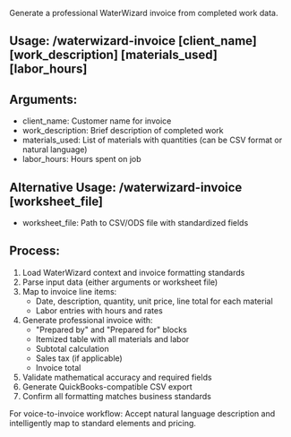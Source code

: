 Generate a professional WaterWizard invoice from completed work data.

## Usage: /waterwizard-invoice [client_name] [work_description] [materials_used] [labor_hours]

## Arguments:
- client_name: Customer name for invoice
- work_description: Brief description of completed work
- materials_used: List of materials with quantities (can be CSV format or natural language)
- labor_hours: Hours spent on job

## Alternative Usage: /waterwizard-invoice [worksheet_file]
- worksheet_file: Path to CSV/ODS file with standardized fields

## Process:
1. Load WaterWizard context and invoice formatting standards
2. Parse input data (either arguments or worksheet file)
3. Map to invoice line items:
   - Date, description, quantity, unit price, line total for each material
   - Labor entries with hours and rates
4. Generate professional invoice with:
   - "Prepared by" and "Prepared for" blocks
   - Itemized table with all materials and labor
   - Subtotal calculation
   - Sales tax (if applicable)
   - Invoice total
5. Validate mathematical accuracy and required fields
6. Generate QuickBooks-compatible CSV export
7. Confirm all formatting matches business standards

For voice-to-invoice workflow: Accept natural language description and intelligently map to standard elements and pricing.